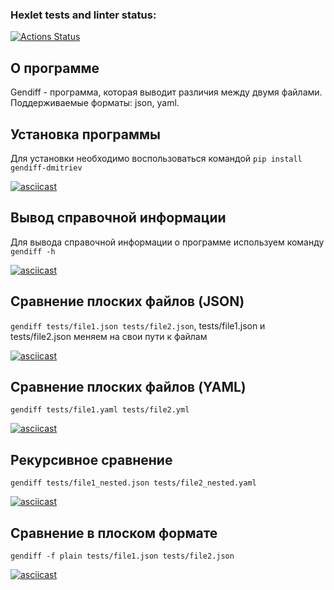 ### Hexlet tests and linter status:
[![Actions Status](https://github.com/VAN4SH/python-project-50/actions/workflows/hexlet-check.yml/badge.svg)](https://github.com/VAN4SH/python-project-50/actions)

## О программе
Gendiff - программа, которая выводит различия между двумя файлами. Поддерживаемые форматы: json, yaml.

## Установка программы
Для установки необходимо воспользоваться командой ```pip install gendiff-dmitriev```

[![asciicast](https://asciinema.org/a/fjAxFqqX8dgrdPfLIWZDUJSdO.svg)](https://asciinema.org/a/fjAxFqqX8dgrdPfLIWZDUJSdO)

## Вывод справочной информации
Для вывода справочной информации о программе используем команду ```gendiff -h```

[![asciicast](https://asciinema.org/a/RLWKUHl3vyIXd6LzBOzWyX4ch.svg)](https://asciinema.org/a/RLWKUHl3vyIXd6LzBOzWyX4ch)

## Сравнение плоских файлов (JSON)
```gendiff tests/file1.json tests/file2.json```, tests/file1.json и tests/file2.json меняем на свои пути к файлам

[![asciicast](https://asciinema.org/a/CFbKKnaDtuPad2J9ojhXOHp0v.svg)](https://asciinema.org/a/CFbKKnaDtuPad2J9ojhXOHp0v)

## Сравнение плоских файлов (YAML)
```gendiff tests/file1.yaml tests/file2.yml```

[![asciicast](https://asciinema.org/a/xAzCeNBwS8sJu8Umuiw3VY5YM.svg)](https://asciinema.org/a/xAzCeNBwS8sJu8Umuiw3VY5YM)

## Рекурсивное сравнение
```gendiff tests/file1_nested.json tests/file2_nested.yaml```

[![asciicast](https://https://asciinema.org/a/yy2b1cve3WyrNyNnLlqCsavVL.svg)](https://asciinema.org/a/yy2b1cve3WyrNyNnLlqCsavVL)

## Сравнение в плоском формате
```gendiff -f plain tests/file1.json tests/file2.json```

[![asciicast](https://asciinema.org/a/DBFmb0a4uokLZ8cm1NM4aLSw6.svg)](https://asciinema.org/a/DBFmb0a4uokLZ8cm1NM4aLSw6)

